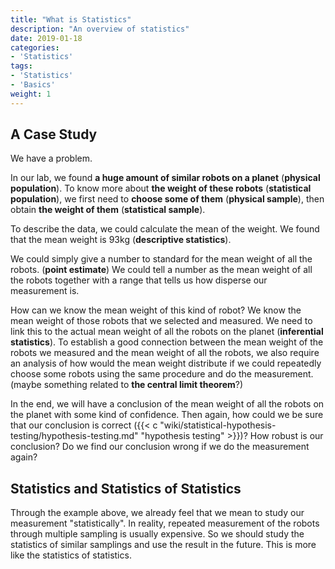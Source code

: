 ```yaml
---
title: "What is Statistics"
description: "An overview of statistics"
date: 2019-01-18
categories:
- 'Statistics'
tags:
- 'Statistics'
- 'Basics'
weight: 1
---
```



## A Case Study

We have a problem.

In our lab, we found **a huge amount of similar robots on a planet** (**physical population**). To know more about **the weight of these robots** (**statistical population**), we first need to **choose some of them** (**physical sample**), then obtain **the weight of them** (**statistical sample**).

To describe the data, we could calculate the mean of the weight. We found that the mean weight is 93kg (**descriptive statistics**).

We could simply give a number to standard for the mean weight of all the robots. (**point estimate**) We could tell a number as the mean weight of all the robots together with a range that tells us how disperse our measurement is.

How can we know the mean weight of this kind of robot? We know the mean weight of those robots that we selected and measured. We need to link this to the actual mean weight of all the robots on the planet (**inferential statistics**). To establish a good connection between the mean weight of the robots we measured and the mean weight of all the robots, we also require an analysis of how would the mean weight distribute if we could repeatedly choose some robots using the same procedure and do the measurement. (maybe something related to **the central limit theorem**?)

In the end, we will have a conclusion of the mean weight of all the robots on the planet with some kind of confidence. Then again, how could we be sure that our conclusion is correct ({{< c "wiki/statistical-hypothesis-testing/hypothesis-testing.md" "hypothesis testing" >}})? How robust is our conclusion? Do we find our conclusion wrong if we do the measurement again?

## Statistics and Statistics of Statistics

Through the example above, we already feel that we mean to study our measurement "statistically". In reality, repeated measurement of the robots through multiple sampling is usually expensive. So we should study the statistics of similar samplings and use the result in the future. This is more like the statistics of statistics.
